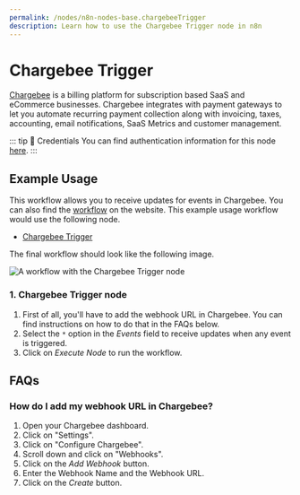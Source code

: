 ```yaml
---
permalink: /nodes/n8n-nodes-base.chargebeeTrigger
description: Learn how to use the Chargebee Trigger node in n8n
---
```


# Chargebee Trigger

[Chargebee](https://www.chargebee.com/) is a billing platform for subscription based SaaS and eCommerce businesses. Chargebee integrates with payment gateways to let you automate recurring payment collection along with invoicing, taxes, accounting, email notifications, SaaS Metrics and customer management. 

::: tip 🔑 Credentials
You can find authentication information for this node [here](../../../credentials/Chargebee/README.md).
:::


## Example Usage

This workflow allows you to receive updates for events in Chargebee. You can also find the [workflow](https://n8n.io/workflows/486) on the website. This example usage workflow would use the following node.
- [Chargebee Trigger]()

The final workflow should look like the following image.

![A workflow with the Chargebee Trigger node](./workflow.png)


### 1. Chargebee Trigger node

1. First of all, you'll have to add the webhook URL in Chargebee. You can find instructions on how to do that in the FAQs below.
2. Select the `*` option in the *Events* field to receive updates when any event is triggered.
3. Click on *Execute Node* to run the workflow.


## FAQs

### How do I add my webhook URL in Chargebee?
1. Open your Chargebee dashboard.
2. Click on "Settings".
3. Click on "Configure Chargebee".
4. Scroll down and click on "Webhooks".
5. Click on the *Add Webhook* button. 
6. Enter the Webhook Name and the Webhook URL.
7. Click on the *Create* button.
